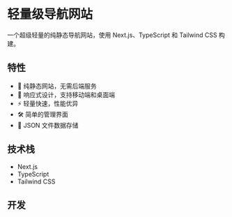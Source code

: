 # 轻量级导航网站

一个超级轻量的纯静态导航网站，使用 Next.js、TypeScript 和 Tailwind CSS 构建。

## 特性

- 🚀 纯静态网站，无需后端服务
- 📱 响应式设计，支持移动端和桌面端
- ⚡ 轻量快速，性能优异
- 🛠 简单的管理界面
- 💾 JSON 文件数据存储

## 技术栈

- Next.js
- TypeScript
- Tailwind CSS

## 开发 